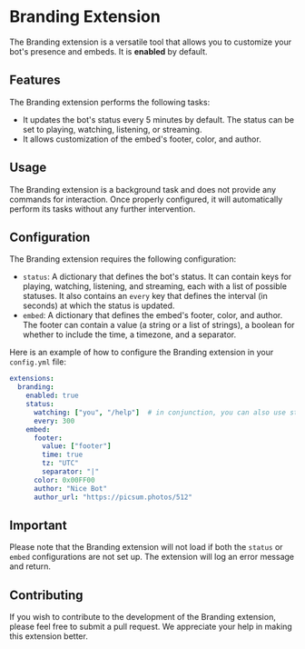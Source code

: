 # Branding Extension

The Branding extension is a versatile tool that allows you to customize your bot's presence and embeds. It is **enabled** by default.

## Features

The Branding extension performs the following tasks:

- It updates the bot's status every 5 minutes by default. The status can be set to playing, watching, listening, or streaming.
- It allows customization of the embed's footer, color, and author.

## Usage

The Branding extension is a background task and does not provide any commands for interaction. Once properly configured, it will automatically perform its tasks without any further intervention.

## Configuration

The Branding extension requires the following configuration:

- `status`: A dictionary that defines the bot's status. It can contain keys for playing, watching, listening, and streaming, each with a list of possible statuses. It also contains an `every` key that defines the interval (in seconds) at which the status is updated.
- `embed`: A dictionary that defines the embed's footer, color, and author. The footer can contain a value (a string or a list of strings), a boolean for whether to include the time, a timezone, and a separator.

Here is an example of how to configure the Branding extension in your `config.yml` file:

```yaml
extensions:
  branding:
    enabled: true
    status:
      watching: ["you", "/help"]  # in conjunction, you can also use streaming, playing, and listening
      every: 300
    embed:
      footer:
        value: ["footer"]
        time: true
        tz: "UTC"
        separator: "|"
      color: 0x00FF00
      author: "Nice Bot"
      author_url: "https://picsum.photos/512"
```

## Important

Please note that the Branding extension will not load if both the `status` or `embed` configurations are not set up. The extension will log an error message and return.

## Contributing

If you wish to contribute to the development of the Branding extension, please feel free to submit a pull request. We appreciate your help in making this extension better.

